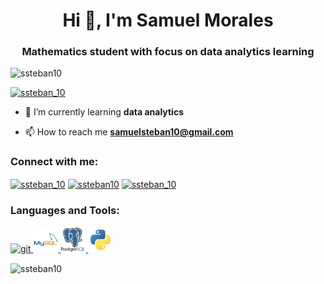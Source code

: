 <h1 align="center">Hi 👋, I'm Samuel Morales</h1>
<h3 align="center">Mathematics student with focus on data analytics learning</h3>

<p align="left"> <img src="https://komarev.com/ghpvc/?username=ssteban10&label=Profile%20views&color=0e75b6&style=flat" alt="ssteban10" /> </p>

<p align="left"> <a href="https://twitter.com/ssteban_10" target="blank"><img src="https://img.shields.io/twitter/follow/ssteban_10?logo=twitter&style=for-the-badge" alt="ssteban_10" /></a> </p>

- 🌱 I’m currently learning **data analytics**

- 📫 How to reach me **samuelsteban10@gmail.com**

<h3 align="left">Connect with me:</h3>
<p align="left">
<a href="https://twitter.com/ssteban_10" target="blank"><img align="center" src="https://raw.githubusercontent.com/rahuldkjain/github-profile-readme-generator/master/src/images/icons/Social/twitter.svg" alt="ssteban_10" height="30" width="40" /></a>
<a href="https://linkedin.com/in/ssteban10" target="blank"><img align="center" src="https://raw.githubusercontent.com/rahuldkjain/github-profile-readme-generator/master/src/images/icons/Social/linked-in-alt.svg" alt="ssteban10" height="30" width="40" /></a>
<a href="https://instagram.com/ssteban_10" target="blank"><img align="center" src="https://raw.githubusercontent.com/rahuldkjain/github-profile-readme-generator/master/src/images/icons/Social/instagram.svg" alt="ssteban_10" height="30" width="40" /></a>
</p>

<h3 align="left">Languages and Tools:</h3>
<p align="left"> <a href="https://git-scm.com/" target="_blank" rel="noreferrer"> <img src="https://www.vectorlogo.zone/logos/git-scm/git-scm-icon.svg" alt="git" width="40" height="40"/> </a> <a href="https://www.mysql.com/" target="_blank" rel="noreferrer"> <img src="https://raw.githubusercontent.com/devicons/devicon/master/icons/mysql/mysql-original-wordmark.svg" alt="mysql" width="40" height="40"/> </a> <a href="https://www.postgresql.org" target="_blank" rel="noreferrer"> <img src="https://raw.githubusercontent.com/devicons/devicon/master/icons/postgresql/postgresql-original-wordmark.svg" alt="postgresql" width="40" height="40"/> </a> <a href="https://www.python.org" target="_blank" rel="noreferrer"> <img src="https://raw.githubusercontent.com/devicons/devicon/master/icons/python/python-original.svg" alt="python" width="40" height="40"/> </a> </p>

<p><img align="center" src="https://github-readme-streak-stats.herokuapp.com/?user=ssteban10&" alt="ssteban10" /></p>
